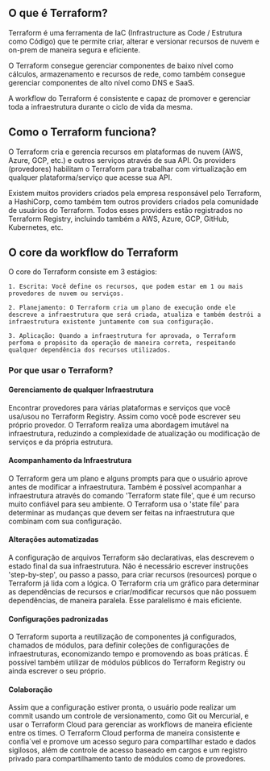 ## O que é Terraform?
Terraform é uma ferramenta de IaC (Infrastructure as Code / Estrutura como Código) que te permite criar, alterar e versionar recursos de nuvem e on-prem de maneira segura e eficiente.

O Terraform consegue gerenciar componentes de baixo nível como cálculos, armazenamento e recursos de rede, como também consegue gerenciar componentes de alto nível como DNS e SaaS.

A workflow do Terraform é consistente e capaz de promover e gerenciar toda a infraestrutura durante o ciclo de vida da mesma.

## Como o Terraform funciona?
O Terraform cria e gerencia recursos em plataformas de nuvem (AWS, Azure, GCP, etc.) e outros serviços através de sua API. Os providers (provedores) habilitam o Terraform para trabalhar com virtualização em qualquer plataforma/serviço que acesse sua API.

Existem muitos providers criados pela empresa responsável pelo Terraform, a HashiCorp, como também tem outros providers criados pela comunidade de usuários do Terraform. Todos esses providers estão registrados no Terraform Registry, incluindo também a AWS, Azure, GCP, GitHub, Kubernetes, etc.

## O core da workflow do Terraform
O core do Terraform consiste em 3 estágios:

    1. Escrita: Você define os recursos, que podem estar em 1 ou mais provedores de nuvem ou serviços.

    2. Planejamento: O Terraform cria um plano de execução onde ele descreve a infraestrutura que será criada, atualiza e também destrói a infraestrutura existente juntamente com sua configuração.

    3. Aplicação: Quando a infraestrutura for aprovada, o Terraform perfoma o propósito da operação de maneira correta, respeitando qualquer dependência dos recursos utilizados.

### Por que usar o Terraform?
#### Gerenciamento de qualquer Infraestrutura
Encontrar provedores para várias plataformas e serviços que você usa/usou no Terraform Registry. Assim como você pode escrever seu próprio provedor. O Terraform realiza uma abordagem imutável na infraestrutura, reduzindo a complexidade de atualização ou modificação de serviços e da própria estrutura.

#### Acompanhamento da Infraestrutura
O Terraform gera um plano e alguns prompts para que o usuário aprove antes de modificar a infraestrutura. Também é possível acompanhar a infraestrutura através do comando 'Terraform state file', que é um recurso muito confiável para seu ambiente. O Terraform usa o 'state file' para determinar as mudanças que devem ser feitas na infraestrutura que combinam com sua configuração.

#### Alterações automatizadas
A configuração de arquivos Terraform são declarativas, elas descrevem o estado final da sua infraestrutura. Não é necessário escrever instruções 'step-by-step', ou passo a passo, para criar recursos (resources) porque o Terraform já lida com a lógica. O Terraform cria um gráfico para determinar as dependências de recursos e criar/modificar recursos que não possuem dependências, de maneira paralela. Esse paralelismo é mais eficiente.

#### Configurações padronizadas
O Terraform suporta a reutilização de componentes já configurados, chamados de módulos, para definir coleções de configurações de infraestruturas, economizando tempo e promovendo as boas práticas. É possível também utilizar de módulos públicos do Terraform Registry ou ainda escrever o seu próprio.

#### Colaboração
Assim que a configuração estiver pronta, o usuário pode realizar um commit usando um controle de versionamento, como Git ou Mercurial, e usar o Terraform Cloud para gerenciar as workflows de maneira eficiente entre os times. O Terraform Cloud performa de maneira consistente e confia´vel e promove um acesso seguro para compartilhar estado e dados sigilosos, além de controle de acesso baseado em cargos e um registro privado para compartilhamento tanto de módulos como de provedores.
